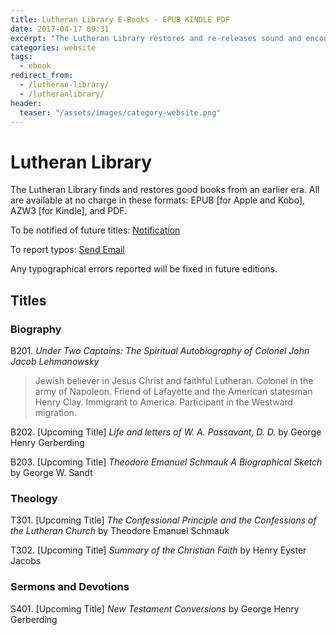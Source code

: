 ```yaml
---
title: Lutheran Library E-Books - EPUB KINDLE PDF
date: 2017-04-17 09:31 
excerpt: "The Lutheran Library restores and re-releases sound and encouraging Christian books from earlier eras as ebooks." 
categories: website
tags: 
  - ebook
redirect_from:
  - /lutheran-library/
  - /lutheranlibrary/
header:
  teaser: "/assets/images/category-website.png"
---
```

# Lutheran Library 

The Lutheran Library finds and restores good books from an earlier era. All are available at no charge in these formats: EPUB [for Apple and Kobo], AZW3 [for Kindle], and PDF.

To be notified of future titles: [Notification](/subscribe/)

To report typos: [Send Email](/contact/)

Any typographical errors reported will be fixed in future editions.

## Titles 

### Biography

B201. *Under Two Captains: The Spiritual Autobiography of Colonel John Jacob Lehmanowsky* 

>Jewish believer in Jesus Christ and faithful Lutheran. Colonel in the army of Napoleon. Friend of Lafayette and the American statesman Henry Clay.  Immigrant to America.  Participant in the Westward migration.  

B202. [Upcoming Title] *Life and letters of W. A. Passavant, D. D.* by George Henry Gerberding

B203. [Upcoming Title] *Theodore Emanuel Schmauk A Biographical Sketch* by George W. Sandt 

### Theology

T301. [Upcoming Title] *The Confessional Principle and the Confessions of the Lutheran Church* by Theodore Emanuel Schmauk

T302. [Upcoming Title] *Summary of the Christian Faith* by Henry Eyster Jacobs  

### Sermons and Devotions

S401. [Upcoming Title] *New Testament Conversions* by George Henry Gerberding